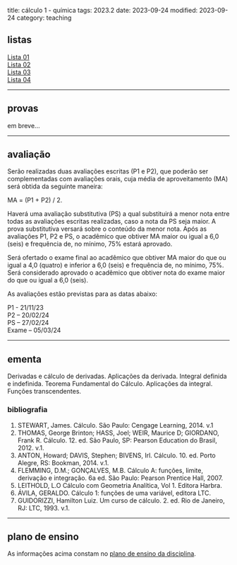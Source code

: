title: cálculo 1 - química
tags: 2023.2
date: 2023-09-24
modified: 2023-09-24
category: teaching

## listas

[Lista 01]({static}/listas/calculo1-01.pdf)  
[Lista 02]({static}/listas/calculo1-02.pdf)  
[Lista 03]({static}/listas/calculo1-03.pdf)  
[Lista 04]({static}/listas/calculo1-04.pdf)  

---

## provas

em breve...

---

## avaliação

Serão realizadas duas avaliações escritas (P1 e P2), que poderão ser
complementadas com avaliações orais, cuja média de aproveitamento (MA) será
obtida da seguinte maneira:

MA = (P1 + P2) / 2.

Haverá uma avaliação substitutiva (PS) a qual substituirá a menor nota entre
todas as avaliações escritas realizadas, caso a nota da PS seja maior. A prova
substitutiva versará sobre o conteúdo da menor nota. Após as avaliações P1, P2
e PS, o acadêmico que obtiver MA maior ou igual a 6,0 (seis) e frequência
de, no mínimo, 75% estará aprovado.

Será ofertado o exame final ao acadêmico que obtiver MA maior do que ou igual a
4,0 (quatro) e inferior a 6,0 (seis) e frequência de, no mínimo, 75%. Será
considerado aprovado o acadêmico que obtiver nota do exame maior do que ou
igual a 6,0 (seis).

As avaliações estão previstas para as datas abaixo:

P1 - 21/11/23  
P2 – 20/02/24  
PS – 27/02/24  
Exame – 05/03/24

---

## ementa

Derivadas e cálculo de derivadas. Aplicações da derivada. Integral definida e
indefinida. Teorema Fundamental do Cálculo. Aplicações da integral. Funções
transcendentes.

### bibliografia

1. STEWART, James. Cálculo. São Paulo: Cengage Learning, 2014. v.1
2. THOMAS, George Brinton; HASS, Joel; WEIR, Maurice D; GIORDANO, Frank R.
   Cálculo. 12. ed. São Paulo, SP: Pearson Education do Brasil, 2012. v.1.
3. ANTON, Howard; DAVIS, Stephen; BIVENS, Irl. Cálculo. 10. ed. Porto Alegre,
   RS: Bookman, 2014. v.1.
4. FLEMMING, D.M.; GONÇALVES, M.B. Cálculo A: funções, limite, derivação e
   integração. 6a ed. São Paulo: Pearson Prentice Hall, 2007.
5. LEITHOLD, L.O Cálculo com Geometria Analítica, Vol 1. Editora Harbra.
6. ÁVILA, GERALDO. Cálculo 1: funções de uma variável, editora LTC.
7. GUIDORIZZI, Hamilton Luiz. Um curso de cálculo. 2. ed. Rio de Janeiro, RJ:
   LTC, 1993. v.1.

---

## plano de ensino

As informações acima constam no [plano de ensino da
disciplina]({static}/planos/2023-2-calculo1-quimica.pdf).
